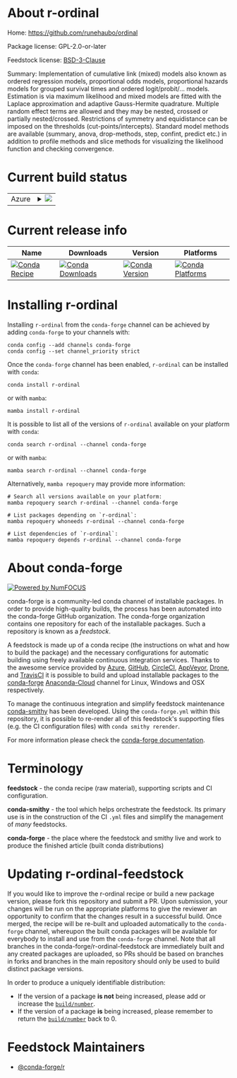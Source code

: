 About r-ordinal
===============

Home: https://github.com/runehaubo/ordinal

Package license: GPL-2.0-or-later

Feedstock license: [BSD-3-Clause](https://github.com/conda-forge/r-ordinal-feedstock/blob/main/LICENSE.txt)

Summary: Implementation of cumulative link (mixed) models also known as ordered regression models, proportional odds models, proportional hazards models for grouped survival times and ordered logit/probit/... models. Estimation is via maximum likelihood and mixed models are fitted with the Laplace approximation and adaptive Gauss-Hermite quadrature. Multiple random effect terms are allowed and they may be nested, crossed or partially nested/crossed. Restrictions of symmetry and equidistance can be imposed on the thresholds (cut-points/intercepts). Standard model methods are available (summary, anova, drop-methods, step, confint, predict etc.) in addition to profile methods and slice methods for visualizing the likelihood function and checking convergence.

Current build status
====================


<table>
    
  <tr>
    <td>Azure</td>
    <td>
      <details>
        <summary>
          <a href="https://dev.azure.com/conda-forge/feedstock-builds/_build/latest?definitionId=4275&branchName=main">
            <img src="https://dev.azure.com/conda-forge/feedstock-builds/_apis/build/status/r-ordinal-feedstock?branchName=main">
          </a>
        </summary>
        <table>
          <thead><tr><th>Variant</th><th>Status</th></tr></thead>
          <tbody><tr>
              <td>linux_64_r_base4.1</td>
              <td>
                <a href="https://dev.azure.com/conda-forge/feedstock-builds/_build/latest?definitionId=4275&branchName=main">
                  <img src="https://dev.azure.com/conda-forge/feedstock-builds/_apis/build/status/r-ordinal-feedstock?branchName=main&jobName=linux&configuration=linux%20linux_64_r_base4.1" alt="variant">
                </a>
              </td>
            </tr><tr>
              <td>linux_64_r_base4.2</td>
              <td>
                <a href="https://dev.azure.com/conda-forge/feedstock-builds/_build/latest?definitionId=4275&branchName=main">
                  <img src="https://dev.azure.com/conda-forge/feedstock-builds/_apis/build/status/r-ordinal-feedstock?branchName=main&jobName=linux&configuration=linux%20linux_64_r_base4.2" alt="variant">
                </a>
              </td>
            </tr><tr>
              <td>osx_64_r_base4.1</td>
              <td>
                <a href="https://dev.azure.com/conda-forge/feedstock-builds/_build/latest?definitionId=4275&branchName=main">
                  <img src="https://dev.azure.com/conda-forge/feedstock-builds/_apis/build/status/r-ordinal-feedstock?branchName=main&jobName=osx&configuration=osx%20osx_64_r_base4.1" alt="variant">
                </a>
              </td>
            </tr><tr>
              <td>osx_64_r_base4.2</td>
              <td>
                <a href="https://dev.azure.com/conda-forge/feedstock-builds/_build/latest?definitionId=4275&branchName=main">
                  <img src="https://dev.azure.com/conda-forge/feedstock-builds/_apis/build/status/r-ordinal-feedstock?branchName=main&jobName=osx&configuration=osx%20osx_64_r_base4.2" alt="variant">
                </a>
              </td>
            </tr><tr>
              <td>win_64</td>
              <td>
                <a href="https://dev.azure.com/conda-forge/feedstock-builds/_build/latest?definitionId=4275&branchName=main">
                  <img src="https://dev.azure.com/conda-forge/feedstock-builds/_apis/build/status/r-ordinal-feedstock?branchName=main&jobName=win&configuration=win%20win_64_" alt="variant">
                </a>
              </td>
            </tr>
          </tbody>
        </table>
      </details>
    </td>
  </tr>
</table>

Current release info
====================

| Name | Downloads | Version | Platforms |
| --- | --- | --- | --- |
| [![Conda Recipe](https://img.shields.io/badge/recipe-r--ordinal-green.svg)](https://anaconda.org/conda-forge/r-ordinal) | [![Conda Downloads](https://img.shields.io/conda/dn/conda-forge/r-ordinal.svg)](https://anaconda.org/conda-forge/r-ordinal) | [![Conda Version](https://img.shields.io/conda/vn/conda-forge/r-ordinal.svg)](https://anaconda.org/conda-forge/r-ordinal) | [![Conda Platforms](https://img.shields.io/conda/pn/conda-forge/r-ordinal.svg)](https://anaconda.org/conda-forge/r-ordinal) |

Installing r-ordinal
====================

Installing `r-ordinal` from the `conda-forge` channel can be achieved by adding `conda-forge` to your channels with:

```
conda config --add channels conda-forge
conda config --set channel_priority strict
```

Once the `conda-forge` channel has been enabled, `r-ordinal` can be installed with `conda`:

```
conda install r-ordinal
```

or with `mamba`:

```
mamba install r-ordinal
```

It is possible to list all of the versions of `r-ordinal` available on your platform with `conda`:

```
conda search r-ordinal --channel conda-forge
```

or with `mamba`:

```
mamba search r-ordinal --channel conda-forge
```

Alternatively, `mamba repoquery` may provide more information:

```
# Search all versions available on your platform:
mamba repoquery search r-ordinal --channel conda-forge

# List packages depending on `r-ordinal`:
mamba repoquery whoneeds r-ordinal --channel conda-forge

# List dependencies of `r-ordinal`:
mamba repoquery depends r-ordinal --channel conda-forge
```


About conda-forge
=================

[![Powered by
NumFOCUS](https://img.shields.io/badge/powered%20by-NumFOCUS-orange.svg?style=flat&colorA=E1523D&colorB=007D8A)](https://numfocus.org)

conda-forge is a community-led conda channel of installable packages.
In order to provide high-quality builds, the process has been automated into the
conda-forge GitHub organization. The conda-forge organization contains one repository
for each of the installable packages. Such a repository is known as a *feedstock*.

A feedstock is made up of a conda recipe (the instructions on what and how to build
the package) and the necessary configurations for automatic building using freely
available continuous integration services. Thanks to the awesome service provided by
[Azure](https://azure.microsoft.com/en-us/services/devops/), [GitHub](https://github.com/),
[CircleCI](https://circleci.com/), [AppVeyor](https://www.appveyor.com/),
[Drone](https://cloud.drone.io/welcome), and [TravisCI](https://travis-ci.com/)
it is possible to build and upload installable packages to the
[conda-forge](https://anaconda.org/conda-forge) [Anaconda-Cloud](https://anaconda.org/)
channel for Linux, Windows and OSX respectively.

To manage the continuous integration and simplify feedstock maintenance
[conda-smithy](https://github.com/conda-forge/conda-smithy) has been developed.
Using the ``conda-forge.yml`` within this repository, it is possible to re-render all of
this feedstock's supporting files (e.g. the CI configuration files) with ``conda smithy rerender``.

For more information please check the [conda-forge documentation](https://conda-forge.org/docs/).

Terminology
===========

**feedstock** - the conda recipe (raw material), supporting scripts and CI configuration.

**conda-smithy** - the tool which helps orchestrate the feedstock.
                   Its primary use is in the construction of the CI ``.yml`` files
                   and simplify the management of *many* feedstocks.

**conda-forge** - the place where the feedstock and smithy live and work to
                  produce the finished article (built conda distributions)


Updating r-ordinal-feedstock
============================

If you would like to improve the r-ordinal recipe or build a new
package version, please fork this repository and submit a PR. Upon submission,
your changes will be run on the appropriate platforms to give the reviewer an
opportunity to confirm that the changes result in a successful build. Once
merged, the recipe will be re-built and uploaded automatically to the
`conda-forge` channel, whereupon the built conda packages will be available for
everybody to install and use from the `conda-forge` channel.
Note that all branches in the conda-forge/r-ordinal-feedstock are
immediately built and any created packages are uploaded, so PRs should be based
on branches in forks and branches in the main repository should only be used to
build distinct package versions.

In order to produce a uniquely identifiable distribution:
 * If the version of a package **is not** being increased, please add or increase
   the [``build/number``](https://docs.conda.io/projects/conda-build/en/latest/resources/define-metadata.html#build-number-and-string).
 * If the version of a package **is** being increased, please remember to return
   the [``build/number``](https://docs.conda.io/projects/conda-build/en/latest/resources/define-metadata.html#build-number-and-string)
   back to 0.

Feedstock Maintainers
=====================

* [@conda-forge/r](https://github.com/conda-forge/r/)

